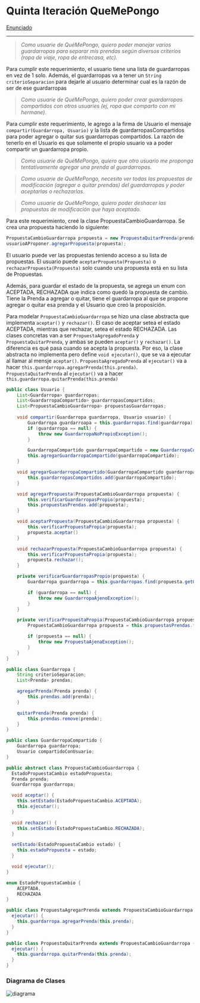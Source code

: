 Quinta Iteración QueMePongo
===

[Enunciado](https://docs.google.com/document/d/1wS622pMwZrDK9ilL_hEt5bBE04vKUKZILx8cIQ-aQzU/edit)

___



> *Como usuarie de QuéMePongo, quiero poder manejar varios guardarropas para separar mis prendas según diversos criterios (ropa de viaje, ropa de entrecasa, etc).*

Para cumplir este requerimiento, el usuario tiene una lista de guardarropas en vez de 1 solo. Además, el guardarropas va a tener un `String criterioSeparacion` para dejarle al usuario determinar cual es la razón de ser de ese guardarropas


> *Como usuarie de QuéMePongo, quiero poder crear guardarropas compartidos con otros usuaries (ej, ropa que comparto con mi hermane).*

Para cumplir este requerimiento, le agrego a la firma de Usuario el mensaje `compartir(Guardarropa, Usuario)` y la lista de guardarropasCompartidos para poder agregar o quitar sus guardarropas compartidos. La razón de tenerlo en el Usuario es que solamente el propio usuario va a poder compartir un guardarropa propio.

> *Como usuarie de QuéMePongo, quiero que otro usuario me proponga tentativamente agregar una prenda al guardarropas.*

> *Como usuarie de QuéMePongo, necesito ver todas las propuestas de modificación (agregar o quitar prendas) del guardarropas y poder aceptarlas o rechazarlas.*

> *Como usuarie de QuéMePongo, quiero poder deshacer las propuestas de modificación que haya aceptado.*

Para este requerimiento, creé la clase PropuestaCambioGuardarropa.
Se crea una propuesta haciendo lo siguiente:
```java
PropuestaCambioGuardarropa propuesta = new PropuestaQuitarPrenda(prenda, guardarropa);
usuarioAProponer.agregarPropuesta(propuesta);
```
El usuario puede ver las propuestas teniendo acceso a su lista de propuestas.
El usuario puede `aceptarPropuesta(Propuesta)` o `rechazarPropuesta(Propuesta)` solo cuando una propuesta está en su lista de Propuestas.

Además, para guardar el estado de la propuesta, se agrega un enum con ACEPTADA, RECHAZADA que indica como quedó la propuesta de cambio.
Tiene la Prenda a agregar o quitar, tiene el guardarropa al que se propone agregar o quitar esa prenda y el Usuario que creó la proposición.

Para modelar `PropuestaCambioGuardarropa` se hizo una clase abstracta que implementa `aceptar()` y `rechazar()`. El caso de aceptar setea el estado ACEPTADA, mientras que rechazar, setea el estado RECHAZADA.
Las clases concretas van a ser `PropuestaAgregadoPrenda` y `PropuestaQuitarPrenda`, y ambas se pueden `aceptar()` y `rechazar()`.
La diferencia es qué pasa cuando se acepta la propuesta. Por eso, la clase abstracta no implementa pero define `void ejecutar()`, que se va a ejecutar al llamar al mensje `aceptar()`.
`PropuestaAgregadoPrenda` al `ejecutar()` va a hacer `this.guardarropa.agregarPrenda(this.prenda)`.
`PropuestaQuitarPrenda` al `ejecutar()` va a hacer `this.guardarropa.quitarPrenda(this.prenda)`



```java
public class Usuario {
    List<Guardarropa> guardarropas;
    List<GuardarropaCompartido> guardarropasCompartidos;
    List<PropuestaCambioGuardarropa> propuestasGuardarropas;
    
    void compartir(Guardarropa guardarropa, Usuario usuario) {
        Guardarropa guardarroapa = this.guardarropas.find(guardarropa);
        if (guardarropa == null) {
            throw new GuardarropaNoPropioException();
        }

        GuardarropaCompartido guardarropaCompartido = new GuardarropaCompartido(guardarropa, usuario);
        this.agregarGuardarropaCompartido(guardarropaCompartido);
    }

    void agregarGuardarropaCompartido(GuardarropaCompartido guardarropaCompartido) {
        this.guardarropasCompartidos.add(guardarropaCompartido);
    }

    void agregarPropuesta(PropuestaCambioGuardarropa propuesta) {
        this.verificarGuardarropasPropio(propuesta);
        this.propuestasPrendas.add(propuesta);
    }

    void aceptarPropuesta(PropuestaCambioGuardarropa propuesta) {
        this.verificarPropuestaPropia(propuesta);
        propuesta.aceptar()
    }

    void rechazarPropuesta(PropuestaCambioGuardarropa propuesta) {
        this.verificarPropuestaPropia(propuesta);
        propuesta.rechazar();
    }

    private verificarGuardarropasPropio(propuesta) {
        Guardarropa guardarropa = this.guardarropas.find(propuesta.getGuardarropa());

        if (guardarropa == null) {
            throw new GuardarropaAjenoException();
        }
    }

    private verificarPropuestaPropia(PropuestaCambioGuardarropa propuesta) {
        PropuestaCambioGuardarropa propuesta = this.propuestasPrendas.find(propuesta);

        if (propuesta == null) {
            throw new PropuestaAjenaException();
        }
    }
}

public class Guardarropa {
    String criterioSeparacion;
    List<Prenda> prendas;

    agregarPrenda(Prenda prenda) {
        this.prendas.add(prenda);
    }

    quitarPrenda(Prenda prenda) {
        this.prendas.remove(prenda);
    }
}

public class GuardarropaCompartido {
    Guardarropa guardarropa;
    Usuario compartidoConUsuario;
}

public abstract class PropuestaCambioGuardarropa {
  EstadoPropuestaCambio estadoPropuesta;
  Prenda prenda;
  Guardarropa guardarropa;

  void aceptar() {
    this.setEstado(EstadoPropuestaCambio.ACEPTADA);
    this.ejecutar();
  }

  void rechazar() {
    this.setEstado(EstadoPropuestaCambio.RECHAZADA);
  }

  setEstado(EstadoPropuestaCambio estado) {
    this.estadoPropuesta = estado;
  }

  void ejecutar();
}

enum EstadoPropuestaCambio {
    ACEPTADA,
    RECHAZADA
}

public class PropuestaAgregarPrenda extends PropuestaCambioGuardarropa {
  ejecutar() {
    this.guardarropa.agregarPrenda(this.prenda);
  }
}

public class PropuestaQuitarPrenda extends PropuestaCambioGuardarropa {
  ejecutar() {
    this.guardarropa.quitarPrenda(this.prenda);
  }
}
```


### Diagrama de Clases

![diagrama](./que-me-pongo-5.png)
